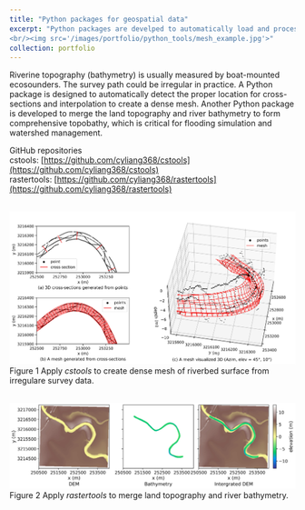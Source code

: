 ```yaml
---
title: "Python packages for geospatial data"
excerpt: "Python packages are develped to automatically load and process geospatial data related to river hydraulics.
<br/><img src='/images/portfolio/python_tools/mesh_example.jpg'>"
collection: portfolio
---
```


Riverine topography (bathymetry) is usually measured by boat-mounted ecosounders. The survey path could be irregular in practice. A Python package is designed to automatically detect the proper location for cross-sections and interpolation to create a dense mesh. Another Python package is developed to merge the land topography and river bathymetry to form comprehensive topobathy, which is critical for flooding simulation and watershed management.

GitHub repositories <br/>
cstools: [https://github.com/cyliang368/cstools](https://github.com/cyliang368/cstools) <br/>
rastertools: [https://github.com/cyliang368/rastertools](https://github.com/cyliang368/rastertools)

<br/><img src='/images/portfolio/python_tools/mesh_example.jpg'>
Figure 1 Apply <i>cstools</i> to create dense mesh of riverbed surface from irregulare survey data.

<br/><img src='/images/portfolio/python_tools/raster_example.jpg'>
Figure 2 Apply <i>rastertools</i> to merge land topography and river bathymetry.

